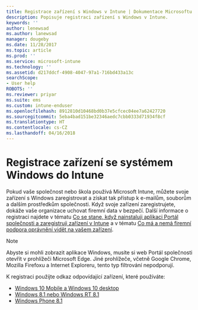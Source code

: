 ```yaml
---
title: Registrace zařízení s Windows v Intune | Dokumentace Microsoftu
description: Popisuje registraci zařízení s Windows v Intune.
keywords: ''
author: lenewsad
ms.author: lanewsad
manager: dougeby
ms.date: 11/28/2017
ms.topic: article
ms.prod: ''
ms.service: microsoft-intune
ms.technology: ''
ms.assetid: d217ddcf-4908-4047-97a1-716bd433a13c
searchScope:
- User help
ROBOTS: ''
ms.reviewer: priyar
ms.suite: ems
ms.custom: intune-enduser
ms.openlocfilehash: 8912810d10468bd0b37e5cfcec04ee7a62427720
ms.sourcegitcommit: 5eba4bad151be32346aedc7cbb0333d71934f8cf
ms.translationtype: HT
ms.contentlocale: cs-CZ
ms.lasthandoff: 04/16/2018
---
```

# <a name="enroll-your-windows-device-in-intune"></a>Registrace zařízení se systémem Windows do Intune

Pokud vaše společnost nebo škola používá Microsoft Intune, můžete svoje zařízení s Windows zaregistrovat a získat tak přístup k e-mailům, souborům a dalším prostředkům společnosti. Když svoje zařízení zaregistrujete, dokáže vaše organizace uchovat firemní data v bezpečí. Další informace o registraci najdete v tématu [Co se stane, když nainstaluji aplikaci Portál společnosti a zaregistruji zařízení v Intune](what-happens-if-you-install-the-company-portal-app-and-enroll-your-device-in-intune-windows.md) a v tématu [Co má a nemá firemní podpora oprávnění vidět na vašem zařízení](what-info-can-your-company-see-when-you-enroll-your-device-in-intune.md).

> [!NOTE]
> Abyste si mohli zobrazit aplikace Windows, musíte si web Portál společnosti otevřít v prohlížeči Microsoft Edge. Jiné prohlížeče, včetně Google Chrome, Mozilla Firefoxu a Internet Exploreru, tento typ filtrování nepodporují.


K registraci použijte odkaz odpovídající zařízení, které používáte:

-  [Windows 10 Mobile a Windows 10 desktop](enroll-your-w10-phone-or-w10-pc-windows.md)
-  [Windows 8.1 nebo Windows RT 8.1](enroll-your-w81-or-rt81-windows.md)
-  [Windows Phone 8.1](enroll-your-wp81-windows.md)
